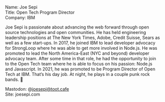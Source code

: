 Name: Joe Sepi  
Title: Open Tech Program Director  
Company: IBM  

Joe Sepi is passionate about advancing the web forward through open source technologies and open communities. He has held engineering leadership positions at The New York Times, Adobe, Credit Suisse, Sears as well as a few start-ups. In 2017, he joined IBM to lead developer advocacy for StrongLoop where he was able to get more involved in Node.js. He was promoted to lead the North America-East (NYC and beyond) developer advocacy team. After some time in that role, he had the opportunity to join to the Open Tech team where he is able to focus on his passion: Node.js and Javascript. In 2021, he was promoted to be Program Director of Open Tech at IBM. That’s his day job. At night, he plays in a couple punk rock bands. 🤘

Mastodon: @joesepi@toot.cafe  
Site: joesepi.com
